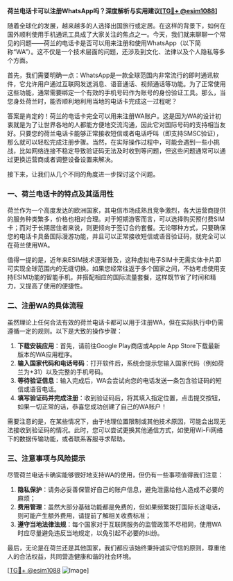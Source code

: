 **荷兰电话卡可以注册WhatsApp吗？深度解析与实用建议[[TG💪+ @esim1088](https://t.me/s/esim1088)]**

随着全球化的发展，越来越多的人选择出国旅行或定居。在这样的背景下，如何在国外顺利使用手机通讯工具成了大家关注的焦点之一。今天，我们就来聊聊一个常见的问题——荷兰的电话卡是否可以用来注册和使用WhatsApp（以下简称“WA”）。这不仅是一个技术层面的问题，还涉及到文化、法律以及个人隐私等多个方面。

首先，我们需要明确一点：WhatsApp是一款全球范围内非常流行的即时通讯软件，它允许用户通过互联网发送消息、语音通话、视频通话等功能。为了正常使用这些功能，通常需要绑定一个有效的手机号码作为账号的身份验证工具。那么，当您身处荷兰时，能否顺利地利用当地的电话卡完成这一过程呢？

答案是肯定的！荷兰的电话卡完全可以用来注册WA账户。这是因为WA的设计初衷就是为了让世界各地的人都能方便地交流沟通，因此它对国际号码的支持相当友好。只要您的荷兰电话卡能够正常接收短信或者电话呼叫（即支持SMSC验证），那么就可以轻松完成注册步骤。当然，在实际操作过程中，可能会遇到一些小挑战，比如网络连接不稳定导致验证码无法及时收到等问题，但这些问题通常可以通过更换运营商或者调整设备设置来解决。

接下来，让我们从几个不同的角度进一步探讨这个问题。

### 一、荷兰电话卡的特点及其适用性

荷兰作为一个高度发达的欧洲国家，其电信市场成熟且竞争激烈，各大运营商提供的服务种类繁多，价格也相对合理。对于短期游客而言，可以选择购买预付费SIM卡；而对于长期居住者来说，则更倾向于签订合约套餐。无论哪种方式，只要确保您的电话卡具备国际漫游功能，并且可以正常接收短信或语音验证码，就完全可以在荷兰使用WA。

值得一提的是，近年来ESIM技术逐渐普及，这种虚拟电子SIM卡无需实体卡片即可实现全球范围内的无缝切换。如果您经常往返于多个国家之间，不妨考虑使用支持ESIM功能的智能手机，并搭配相应的国际流量套餐，这样既节省了时间和精力，又提高了使用的便捷性。

### 二、注册WA的具体流程

虽然理论上任何合法有效的荷兰电话卡都可以用于注册WA，但在实际执行中仍需遵循一定的规则。以下是大致的操作步骤：

1. **下载安装应用**：首先，请前往Google Play商店或Apple App Store下载最新版本的WA应用程序。
2. **输入国家代码和电话号码**：打开软件后，系统会提示您输入国家代码（例如荷兰为+31）以及完整的手机号码。
3. **等待验证信息**：输入完成后，WA会尝试向您的电话发送一条包含验证码的短信或语音电话。
4. **填写验证码并完成注册**：收到验证码后，将其填入指定位置，点击提交按钮，如果一切正常的话，恭喜您成功创建了自己的WA账户！

需要注意的是，在某些情况下，由于地理位置限制或其他技术原因，可能会出现无法接收到验证码的情况。此时，您可以尝试更换其他通信方式，如使用Wi-Fi网络下的数据传输功能，或者联系客服寻求帮助。

### 三、注意事项与风险提示

尽管荷兰电话卡确实能够很好地支持WA的使用，但仍有一些事项值得我们注意：

1. **隐私保护**：请务必妥善保管好自己的账户信息，避免泄露给他人造成不必要的麻烦；
2. **费用管理**：虽然大部分基础功能都是免费的，但如果频繁拨打国际长途电话，则可能产生额外费用，请提前了解相关收费标准；
3. **遵守当地法律法规**：每个国家对于互联网服务的监管政策不尽相同，使用WA时应尽量避免违反当地规定，以免引起不必要的纠纷。

最后，无论是在荷兰还是其他国家，我们都应该始终秉持诚实守信的原则，尊重他人的合法权益，共同营造健康和谐的社会环境。

[[TG💪+ @esim1088](https://t.me/s/esim1088) ![Image](https://i.postimg.cc/4NQfJmqS/Snipaste-2025-05-13-00-14-12.png)]